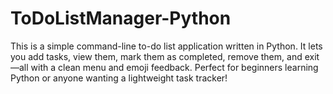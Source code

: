 # ToDoListManager-Python
This is a simple command-line to-do list application written in Python. It lets you add tasks, view them, mark them as completed, remove them, and exit—all with a clean menu and emoji feedback. Perfect for beginners learning Python or anyone wanting a lightweight task tracker!
